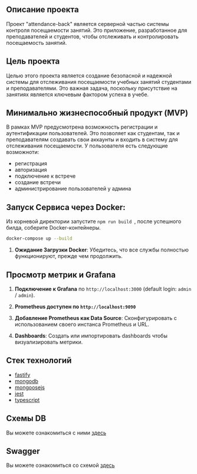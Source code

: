 ## Описание проекта

Проект "attendance-back" является серверной частью системы контроля посещаемости занятий. Это приложение, разработанное для преподавателей и студентов, чтобы отслеживать и контролировать посещаемость занятий.

## Цель проекта

Целью этого проекта является создание безопасной и надежной системы для отслеживания посещаемости учебных занятий студентами и преподавателями. Это важная задача, поскольку присутствие на занятиях является ключевым фактором успеха в учебе.

## Минимально жизнеспособный продукт (MVP)

В рамках MVP предусмотрена возможность регистрации и аутентификации пользователей. Это позволяет как студентам, так и преподавателям создавать свои аккаунты и входить в систему для отслеживания посещаемости. У пользователя есть следующие возможноти:

- регистрация
- авторизация
- подключение к встрече
- создание встречи
- администрирование пользователей у админа

## Запуск Сервиса через Docker:

Из корневой директории запустите `npm run build `, после успешного билда, соберите Docker-контейнеры.

```bash
docker-compose up --build
```

1. **Ожидание Загрузки Docker**:
   Убедитесь, что все службы полностью функционируют, прежде чем продолжить.

## Просмотр метрик и Grafana

1. **Подключение к Grafana** по `http://localhost:3000` (default login: `admin` / `admin`).

2. **Prometheus доступен по `http://localhost:9090`**

3. **Добавление Prometheus как Data Source**: Сконфигурировать с использованием своего инстанса Prometheus и URL.

4. **Dashboards**: Создать или импортировать dashboards чтобы визуализировать метрики.

## Стек технологий

- [fastify](https://fastify.dev/)
- [mongodb](https://www.mongodb.com/)
- [mongoosejs](https://mongoosejs.com/)
- [jest](https://jestjs.io/)
- [typescript](https://www.typescriptlang.org/)

## Схемы DB

Вы можете ознакомиться с ними [здесь](https://drive.google.com/file/d/1AxeBHLUEQdc7azSxHcmnLPQOZsAN5mq5/view?usp=sharing)

## Swagger

Вы можете ознакомиться со схемой [здесь](https://gitlab.com/pelmenin/attendance-back/-/wikis/swagger)
